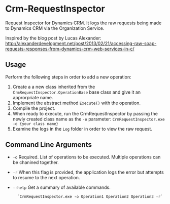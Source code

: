 # Crm-RequestInspector
Request Inspector for Dynamics CRM. It logs the raw requests being made to Dynamics CRM via the Organization Service.

Inspired by the blog post by Lucas Alexander: 
http://alexanderdevelopment.net/post/2013/02/21/accessing-raw-soap-requests-responses-from-dynamics-crm-web-services-in-c/


## Usage

Perform the following steps in order to add a new operation:

1. Create a a new class inherited from the `CrmRequestInspector.OperationBase` base class and give it an approrpriate name.
2. Implement the abstract method `Execute()` with the operation.
3. Compile the project. 
4. When ready to execute, run the CrmRequestInspector by passing the newly created class name as the `-o` parameter:
        `CrmRequestInspector.exe -o {your class name}`
5. Examine the logs in the `Log` folder in order to view the raw request.


## Command Line Arguments

- `-o`      Required. List of operations to be executed. Multiple operations can be chanined together.
- `-r`      When this flag is provided, the application logs the error but attempts to resume to the next operation. 
- `--help`  Get a summary of available commands. 
        
        `CrmRequestInspector.exe -o Operation1 Operation2 Operation3 -r`
